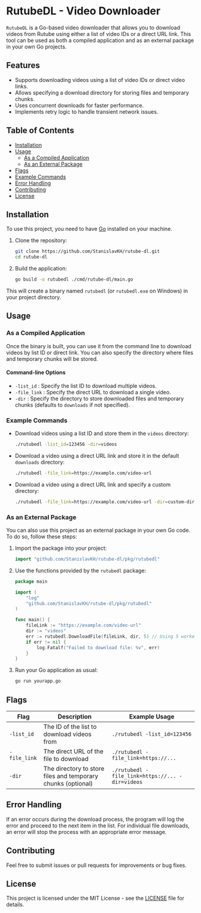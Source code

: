 
# RutubeDL - Video Downloader

`RutubeDL` is a Go-based video downloader that allows you to download videos from Rutube using either a list of video IDs or a direct URL link. This tool can be used as both a compiled application and as an external package in your own Go projects.

## Features
- Supports downloading videos using a list of video IDs or direct video links.
- Allows specifying a download directory for storing files and temporary chunks.
- Uses concurrent downloads for faster performance.
- Implements retry logic to handle transient network issues.

## Table of Contents
- [Installation](#installation)
- [Usage](#usage)
  - [As a Compiled Application](#as-a-compiled-application)
  - [As an External Package](#as-an-external-package)
- [Flags](#flags)
- [Example Commands](#example-commands)
- [Error Handling](#error-handling)
- [Contributing](#contributing)
- [License](#license)

## Installation

To use this project, you need to have [Go](https://golang.org/dl/) installed on your machine.

1. Clone the repository:
   ```bash
   git clone https://github.com/StanislavKH/rutube-dl.git
   cd rutube-dl
   ```

2. Build the application:
   ```bash
   go build -o rutubedl ./cmd/rutube-dl/main.go
   ```

This will create a binary named `rutubedl` (or `rutubedl.exe` on Windows) in your project directory.

## Usage

### As a Compiled Application

Once the binary is built, you can use it from the command line to download videos by list ID or direct link. You can also specify the directory where files and temporary chunks will be stored.

#### Command-line Options
- `-list_id` : Specify the list ID to download multiple videos.
- `-file_link` : Specify the direct URL to download a single video.
- `-dir` : Specify the directory to store downloaded files and temporary chunks (defaults to `downloads` if not specified).

### Example Commands

- Download videos using a list ID and store them in the `videos` directory:
  ```bash
  ./rutubedl -list_id=123456 -dir=videos
  ```

- Download a video using a direct URL link and store it in the default `downloads` directory:
  ```bash
  ./rutubedl -file_link=https://example.com/video-url
  ```

- Download a video using a direct URL link and specify a custom directory:
  ```bash
  ./rutubedl -file_link=https://example.com/video-url -dir=custom-directory
  ```

### As an External Package

You can also use this project as an external package in your own Go code. To do so, follow these steps:

1. Import the package into your project:
   ```go
   import "github.com/StanislavKH/rutube-dl/pkg/rutubedl"
   ```

2. Use the functions provided by the `rutubedl` package:
   ```go
   package main

   import (
       "log"
       "github.com/StanislavKH/rutube-dl/pkg/rutubedl"
   )

   func main() {
       fileLink := "https://example.com/video-url"
       dir := "videos"
       err := rutubedl.DownloadFile(fileLink, dir, 5) // Using 5 workers for concurrent download
       if err != nil {
           log.Fatalf("Failed to download file: %v", err)
       }
   }
   ```

3. Run your Go application as usual:
   ```bash
   go run yourapp.go
   ```

## Flags

| Flag         | Description                                                  | Example Usage                                   |
|--------------|--------------------------------------------------------------|-------------------------------------------------|
| `-list_id`   | The ID of the list to download videos from                   | `./rutubedl -list_id=123456`                    |
| `-file_link` | The direct URL of the file to download                       | `./rutubedl -file_link=https://...`             |
| `-dir`       | The directory to store files and temporary chunks (optional) | `./rutubedl -file_link=https://... -dir=videos` |

## Error Handling
If an error occurs during the download process, the program will log the error and proceed to the next item in the list. For individual file downloads, an error will stop the process with an appropriate error message.

## Contributing
Feel free to submit issues or pull requests for improvements or bug fixes.

## License
This project is licensed under the MIT License - see the [LICENSE](LICENSE) file for details.
